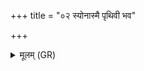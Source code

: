 +++
title = "०२ स्योनास्मै पृथिवी भव"

+++
<details><summary>मूलम् (GR)</summary>

स्योनास्मै पृथिवी भव-  
-अनृक्षरा निवेशिनी ।  
यच्छास्मै शर्म सप्रथाः ॥ +++(Bhatt. saprathā(ḥ))+++
</details>
